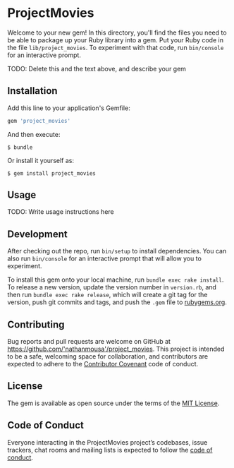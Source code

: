 # ProjectMovies

Welcome to your new gem! In this directory, you'll find the files you need to be able to package up your Ruby library into a gem. Put your Ruby code in the file `lib/project_movies`. To experiment with that code, run `bin/console` for an interactive prompt.

TODO: Delete this and the text above, and describe your gem

## Installation

Add this line to your application's Gemfile:

```ruby
gem 'project_movies'
```

And then execute:

    $ bundle

Or install it yourself as:

    $ gem install project_movies

## Usage

TODO: Write usage instructions here

## Development

After checking out the repo, run `bin/setup` to install dependencies. You can also run `bin/console` for an interactive prompt that will allow you to experiment.

To install this gem onto your local machine, run `bundle exec rake install`. To release a new version, update the version number in `version.rb`, and then run `bundle exec rake release`, which will create a git tag for the version, push git commits and tags, and push the `.gem` file to [rubygems.org](https://rubygems.org).

## Contributing

Bug reports and pull requests are welcome on GitHub at https://github.com/'nathanmousa'/project_movies. This project is intended to be a safe, welcoming space for collaboration, and contributors are expected to adhere to the [Contributor Covenant](http://contributor-covenant.org) code of conduct.

## License

The gem is available as open source under the terms of the [MIT License](https://opensource.org/licenses/MIT).

## Code of Conduct

Everyone interacting in the ProjectMovies project’s codebases, issue trackers, chat rooms and mailing lists is expected to follow the [code of conduct](https://github.com/'nathanmousa'/project_movies/blob/master/CODE_OF_CONDUCT.md).
